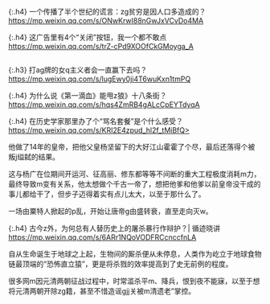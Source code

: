 ```tip
```

{:.h4}
一个传播了半个世纪的谎言：zg贫穷是因人口多造成的？
<br>[
https://mp.weixin.qq.com/s/ONwKrwI88nGwJxVCvDo4MA
](
https://mp.weixin.qq.com/s/ONwKrwI88nGwJxVCvDo4MA
)

{:.h4}
这广告里有4个“关闭”按钮，我一个都不敢点
<br>[
https://mp.weixin.qq.com/s/trZ-cPd9XOOfCkGMoyga_A
](
https://mp.weixin.qq.com/s/trZ-cPd9XOOfCkGMoyga_A
)

```note
```

{:.h3}
打ag牌的女q主义者会一直赢下去吗？
<br>[
https://mp.weixin.qq.com/s/lugEwy0ji4T6wuKxn1tmPQ
](
https://mp.weixin.qq.com/s/lugEwy0ji4T6wuKxn1tmPQ
)

{:.h4}
为什么说《第一滴血》能甩z狼》十八条街？
<br>[
https://mp.weixin.qq.com/s/hqs4ZmRB4gALcCpEYTdyqA
](
https://mp.weixin.qq.com/s/hqs4ZmRB4gALcCpEYTdyqA
)

{:.h4}
在历史学家那里办了个“骂名套餐”是个什么感受？
<br>[
https://mp.weixin.qq.com/s/KRI2E4zpud_hl2f_tMiBfQ>
](
https://mp.weixin.qq.com/s/KRI2E4zpud_hl2f_tMiBfQ>
)

他做了14年的皇帝，把他父皇杨坚留下的大好江山霍霍了个尽，最后还落得个被叛j缢弑的结果。

这与杨广在位期间开运河、征高丽、修东都等等不间断的重大工程极度消耗m力，最终导致m变有关系，他太想做个千古一帝了，想把他爹和他爹以前皇帝没干成的事儿都给干了，但步子迈得着实有点儿太大，以至于那什么了。

一场由粟特人掀起的p乱，开始让唐帝g由盛转衰，直至走向灭w。

{:.h4}
古今z外，为何总有人替历史上的屠杀暴行作辩护？| 循迹晓讲
<br>[
https://mp.weixin.qq.com/s/6ARr1NQoVODFRCcnccfnLA
](
https://mp.weixin.qq.com/s/6ARr1NQoVODFRCcnccfnLA
)

自从生命诞生于地球之上起，生物间的厮杀便从未停息，人类作为屹立于地球食物链最顶端的“恐怖直立猿”，更是将杀戮的效率提高到了史无前例的程度。

很多网m因元清两朝征战过程中，时常滥杀平m、降兵，恨到夜不能寐，以至于想将元清两朝开除zg籍，甚至不惜造谣gjj关被m清遗老”掌控。
